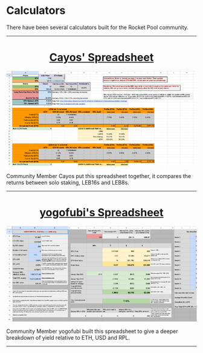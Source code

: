 # Calculators

There have been several calculators built for the Rocket Pool community.


---

<center>

# [Cayos' Spreadsheet](https://docs.google.com/spreadsheets/d/1d4DuLa4KqAn9nS3J85m4Oou979ykgC8UQRcqJGbRHbk)

![](../assets/cayos-sheet.png)

</center>

Community Member Cayos put this spreadsheet together, it compares the returns between solo staking, LEB16s and LEB8s.

---

<center>

# [yogofubi's Spreadsheet](https://docs.google.com/spreadsheets/d/1oVosZa5sTn2ldIHV2Kf9PfDNu6t0WohMwdx7nmaXk1s/edit#gid=0)

![](../assets/yogo-sheet.png)

</center>

Community Member yogofubi built this spreadsheet to give a deeper breakdown of yield relative to ETH, USD and RPL.

---

